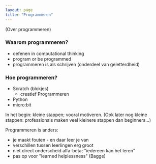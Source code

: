```yaml
---
layout: page
title: "Programmeren"
---
```


(Over programmeren)

### Waarom programmeren?

* oefenen in computational thinking
* program or be programmed
* programmeren is als schrijven (onderdeel van geletterdheid)

### Hoe programmeren?

* Scratch (blokjes)
    * creatief Programmeren
* Python
* micro:bit

In het begin: kleine stappen; vooral motiveren.
(Ook later nog kleine stappen: professionals maken veel kleinere stappen
dan beginners...)

Programmeren is anders:

* je maakt fouten - en daar leer je van
* verschillen tussen leerlingen erg groot
* niet direct onderscheid alfa-beta; "iedereen kan het leren"
* pas op voor "learned helplessness" (Bagge)

